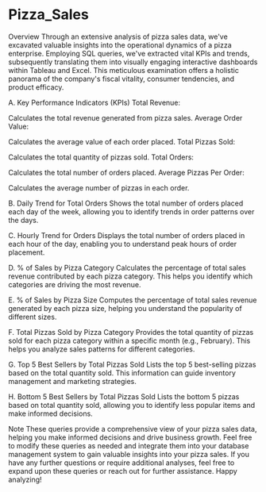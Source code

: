 # Pizza_Sales
Overview
Through an extensive analysis of pizza sales data, we've excavated valuable insights into the operational dynamics of a pizza enterprise. Employing SQL queries, we've extracted vital KPIs and trends, subsequently translating them into visually engaging interactive dashboards within Tableau and Excel. This meticulous examination offers a holistic panorama of the company's fiscal vitality, consumer tendencies, and product efficacy.

A. Key Performance Indicators (KPIs)
Total Revenue:

Calculates the total revenue generated from pizza sales.
Average Order Value:

Calculates the average value of each order placed.
Total Pizzas Sold:

Calculates the total quantity of pizzas sold.
Total Orders:

Calculates the total number of orders placed.
Average Pizzas Per Order:

Calculates the average number of pizzas in each order.

B. Daily Trend for Total Orders
Shows the total number of orders placed each day of the week, allowing you to identify trends in order patterns over the days.

C. Hourly Trend for Orders
Displays the total number of orders placed in each hour of the day, enabling you to understand peak hours of order placement.

D. % of Sales by Pizza Category
Calculates the percentage of total sales revenue contributed by each pizza category. This helps you identify which categories are driving the most revenue.

E. % of Sales by Pizza Size
Computes the percentage of total sales revenue generated by each pizza size, helping you understand the popularity of different sizes.

F. Total Pizzas Sold by Pizza Category
Provides the total quantity of pizzas sold for each pizza category within a specific month (e.g., February). This helps you analyze sales patterns for different categories.

G. Top 5 Best Sellers by Total Pizzas Sold
Lists the top 5 best-selling pizzas based on the total quantity sold. This information can guide inventory management and marketing strategies.

H. Bottom 5 Best Sellers by Total Pizzas Sold
Lists the bottom 5 pizzas based on total quantity sold, allowing you to identify less popular items and make informed decisions.

Note
These queries provide a comprehensive view of your pizza sales data, helping you make informed decisions and drive business growth.
Feel free to modify these queries as needed and integrate them into your database management system to gain valuable insights into your pizza sales. If you have any further questions or require additional analyses, feel free to expand upon these queries or reach out for further assistance. Happy analyzing!
